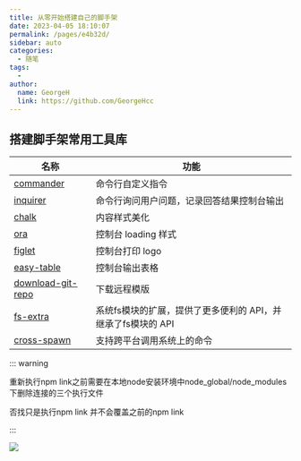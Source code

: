 ```yaml
---
title: 从零开始搭建自己的脚手架
date: 2023-04-05 18:10:07
permalink: /pages/e4b32d/
sidebar: auto
categories:
  - 随笔
tags:
  - 
author: 
  name: GeorgeH
  link: https://github.com/GeorgeHcc
---
```





## 搭建脚手架常用工具库

| 名称                                                         | 功能                                                         |
| ------------------------------------------------------------ | ------------------------------------------------------------ |
| [commander](https://link.juejin.cn?target=https%3A%2F%2Fgithub.com%2Ftj%2Fcommander.js%2Fblob%2Fmaster%2FReadme_zh-CN.md) | 命令行自定义指令                                             |
| [ inquirer](https://link.juejin.cn?target=https%3A%2F%2Fgithub.com%2FSBoudrias%2FInquirer.js%2F) | 命令行询问用户问题，记录回答结果控制台输出                   |
| [ chalk](https://link.juejin.cn?target=https%3A%2F%2Fwww.npmjs.com%2Fpackage%2Fchalk) | 内容样式美化                                                 |
| [ ora](https://link.juejin.cn?target=https%3A%2F%2Fwww.npmjs.com%2Fpackage%2Fora) | 控制台 loading 样式                                          |
| [ figlet](https://link.juejin.cn?target=https%3A%2F%2Fwww.npmjs.com%2Fpackage%2Ffiglet) | 控制台打印 logo                                              |
| [ easy-table](https://link.juejin.cn?target=https%3A%2F%2Fwww.npmjs.com%2Fpackage%2Feasy-table) | 控制台输出表格                                               |
| [ download-git-repo](https://link.juejin.cn?target=https%3A%2F%2Fwww.npmjs.com%2Fpackage%2Fdownload-git-repo) | 下载远程模版                                                 |
| [ fs-extra](https://link.juejin.cn?target=https%3A%2F%2Fwww.npmjs.com%2Fpackage%2Ffs-extra) | 系统fs模块的扩展，提供了更多便利的 API，并继承了fs模块的 API |
| [ cross-spawn](https://link.juejin.cn?target=https%3A%2F%2Fwww.npmjs.com%2Fpackage%2Fcross-spawn) | 支持跨平台调用系统上的命令                                   |



::: warning

重新执行npm link之前需要在本地node安装环境中node_global/node_modules下删除连接的三个执行文件

否找只是执行npm link 并不会覆盖之前的npm link <Badge type="warning" text="实测" vertical="up"/>

:::

![](https://cdn.jsdelivr.net/gh/GeorgeHcc/GeorgeHcc@main/assets/blog/image-20230405190712449.png)



